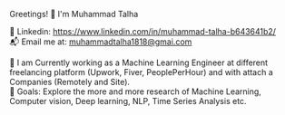 Greetings! 👋 I'm Muhammad Talha
   
💼 Linkedin: https://www.linkedin.com/in/muhammad-talha-b643641b2/ <br>
📬 Email me at: muhammadtalha1818@gmai.com
	
🔭 I am Currently working as a Machine Learning Engineer at different freelancing platform (Upwork, Fiver, PeoplePerHour) and with attach a Companies (Remotely and Site).<br>
🥅 Goals: Explore the more and more research of Machine Learning, Computer vision, Deep learning, NLP, Time Series Analysis etc.
